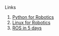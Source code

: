 Links 
1. [Python for Robotics](https://www.theconstructsim.com/robotigniteacademy_learnros/ros-courses-library/python-robotics/)
2. [Linux for Robotics](https://www.theconstructsim.com/robotigniteacademy_learnros/ros-courses-library/linux-for-robotics/)
3. [ROS in 5 days](https://www.theconstructsim.com/robotigniteacademy_learnros/ros-courses-library/ros-python-course/)
